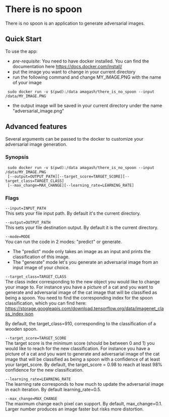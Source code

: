 
There is no spoon 
===========
There is no spoon is an application to generate adversarial images.

## Quick Start
To use the app:
- *pre-requisite*: You need to have docker installed. You can find the documentation 
here https://docs.docker.com/install/
- put the image you want to change in your current directory
- run the following command and change MY_IMAGE.PNG with the name of your image
```
 sudo docker run -v $(pwd):/data amagash/there_is_no_spoon --input /data/MY_IMAGE.PNG
```
- the output image will be saved in your current directory under the name "adversarial_image.png"

## Advanced features
Several arguments can be passed to the docker to customize your adversarial image generation.

### Synopsis

     sudo docker run -v $(pwd):/data amagash/there_is_no_spoon --input /data/MY_IMAGE.PNG
     [--output=OUTPUT_PATH][--target_score=TARGET_SCORE][--target_class=TARGET_CLASS]
     [--max_change=MAX_CHANGE][--learning_rate=LEARNING_RATE]

### Flags
`--input=INPUT_PATH`\
This sets your file input path. By default it's the current directory.

`--output=OUTPUT_PATH`\
This sets your file destination output. By default it is the current directory.

`--mode=MODE`\
You can run the code in 2 modes: "predict" or generate.
- The "predict" mode only takes an image as an input and prints the classification of this image.
- The "generate" mode let's you generate an adversarial image from an input image of your choice.

`--target_class=TARGET_CLASS`\
The class index corresponding to the new object you would like to change your image to. For instance
you have a picture of a cat and you want to generate and adversarial image of the cat image 
that will be classified as being a spoon. 
You need to find the corresponding index for the
spoon classification, which you can find here: 
https://storage.googleapis.com/download.tensorflow.org/data/imagenet_class_index.json

By default, the target_class=910, corresponding to the 
classification of a wooden spoon.

`--target_score=TARGET_SCORE`\
The target score is the minimum score (should be between 0 and 1) you would like to reach for 
the new classification. For instance you have a picture of a cat and you
want to generate and adversarial image of the cat image that will be classified as being a spoon
with a confidence of at least your target_score. By default, the target_score = 0.98 to reach
at least 98% confidence for the new classification.

`--learning_rate=LEARNING_RATE`\
The learning rate corresponds to how much to update the adversarial image in each iteration. 
By default learning_rate=0.5.

`--max_change=MAX_CHANGE`\
The maximum change each pixel can support. By default, max_change=0.1.
Larger number produces an image faster but risks more distortion.

